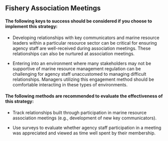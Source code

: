 ## Fishery Association Meetings
#### The following keys to success should be considered if you choose to implement this strategy:
-  Developing relationships with key communicators and marine resource leaders within a particular resource sector can be critical for ensuring agency staff are well-received during association meetings. These relationships can also be nurtured at association meetings.

-  Entering into an environment where many stakeholders may not be supportive of marine resource management regulation can be challenging for agency staff unaccustomed to managing difficult relationships. Managers utilizing this engagement method should be comfortable interacting in these types of environments.

#### The following methods are recommended to evaluate the effectiveness of this strategy:
-  Track relationships built through participation in marine resource association meetings (e.g., development of new key communicators).

-  Use surveys to evaluate whether agency staff participation in a meeting was appreciated and viewed as time well spent by their membership. 
